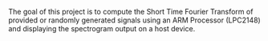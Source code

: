 The goal of this project is to compute the Short
Time Fourier Transform of provided or randomly generated
signals using an ARM Processor (LPC2148) and displaying the
spectrogram output on a host device.
